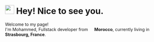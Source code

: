 <h1><img src="https://emojis.slackmojis.com/emojis/images/1531849430/4246/blob-sunglasses.gif?1531849430" width="30"/> Hey! Nice to see you.</h1>


<p>Welcome to my page! </br> I'm Mohammed, Fullstack developer from  <img src="https://image.flaticon.com/icons/png/512/330/330519.png" width="13"/> <b> Morocco</b>, currently living in <img src="https://image.flaticon.com/icons/svg/197/197560.svg" width="13"/> <b>Strasbourg, France</b>. </p>
<!---
inanemed/inanemed is a ✨ special ✨ repository because its `README.md` (this file) appears on your GitHub profile.
You can click the Preview link to take a look at your changes.
--->
